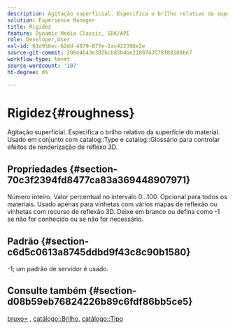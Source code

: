 ```yaml
---
description: Agitação superficial. Especifica o brilho relativo da superfície do material. Usado em conjunto com Tipo de catálogo e Gráfico para controlar efeitos de renderização de reflexo 3D.
solution: Experience Manager
title: Rigidez
feature: Dynamic Media Classic, SDK/API
role: Developer,User
exl-id: 61d956ec-62dd-4879-877e-2ac422396e2e
source-git-commit: 206e4643e3926cb85b4be2189743578f88180be7
workflow-type: tm+mt
source-wordcount: '107'
ht-degree: 0%

---
```


# Rigidez{#roughness}

Agitação superficial. Especifica o brilho relativo da superfície do material. Usado em conjunto com catalog::Type e catalog::Glossário para controlar efeitos de renderização de reflexo 3D.

## Propriedades {#section-70c3f2394fd8477ca83a369448907971}

Número inteiro. Valor percentual no intervalo 0...100. Opcional para todos os materiais. Usado apenas para vinhetas com vários mapas de reflexão ou vinhetas com recurso de reflexão 3D. Deixe em branco ou defina como -1 se não for conhecido ou se não for necessário.

## Padrão {#section-c6d5c0613a8745ddbd9f43c8c90b1580}

-1; um padrão de servidor é usado.

## Consulte também {#section-d08b59eb76824226b89c6fdf86bb5ce5}

[bruxo=](../../../../../ir-api/http-protocol/image-rendering-api-ref/c-ir-http-protocol-ref/c-ir-http-protocol-command-reference/r-ir-rough.md#reference-00add846b09f4dc39420bda1ca414180) ,  [catálogo::Brilho](../../../../../ir-api/material-cat/image-rendering-api-ref/c-ir-material-catalog/c-ir-material-data-reference/r-ir-cat-gloss.md#reference-5277f62a67e2408ab94699aa712f1eeb),  [catálogo::Tipo](../../../../../ir-api/material-cat/image-rendering-api-ref/c-ir-material-catalog/c-ir-material-data-reference/r-ir-cat-type.md#reference-9bea147dda9f4e74bc0ec79dcc0d9161)
